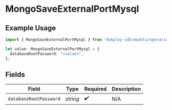 # MongoSaveExternalPortMysql

## Example Usage

```typescript
import { MongoSaveExternalPortMysql } from "dokploy-sdk/models/operations";

let value: MongoSaveExternalPortMysql = {
  databaseRootPassword: "<value>",
};
```

## Fields

| Field                  | Type                   | Required               | Description            |
| ---------------------- | ---------------------- | ---------------------- | ---------------------- |
| `databaseRootPassword` | *string*               | :heavy_check_mark:     | N/A                    |